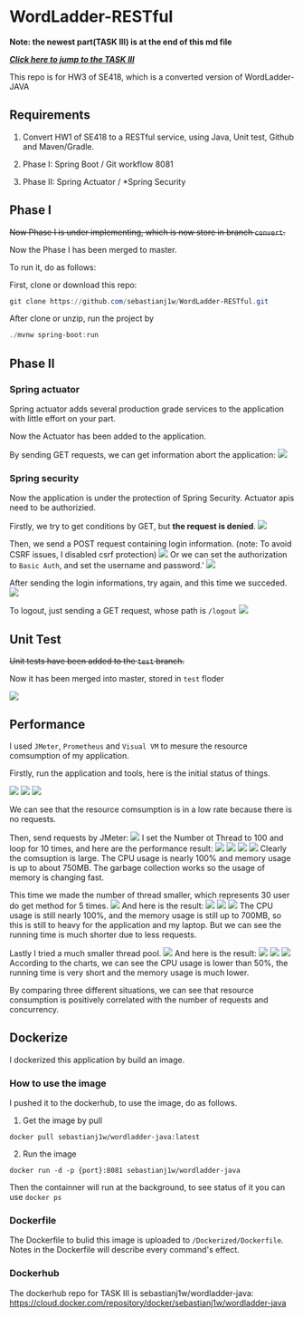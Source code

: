 # WordLadder-RESTful

**Note: the newest part(TASK III) is at the end of this md file**

[***Click here to jump to the TASK III***](#anchor)

This repo is for HW3 of SE418, which is a converted version of WordLadder-JAVA

## Requirements

1. Convert HW1 of SE418 to a RESTful service, using Java, Unit test, Github and Maven/Gradle.

2. Phase I: Spring Boot / Git workflow
8081
3. Phase II: Spring Actuator / *Spring Security

## Phase I

~~Now Phase I is under implementing, which is now store in branch `convert`.~~

Now the Phase I has been merged to master.

To run it, do as follows:

First, clone or download this repo:

```powershell
git clone https://github.com/sebastianj1w/WordLadder-RESTful.git
```

After clone or unzip, run the project by

```powershell
./mvnw spring-boot:run
```

## Phase II

### Spring actuator

Spring actuator adds several production grade services to the application with little effort on your part.

Now the Actuator has been added to the application.

By sending GET requests, we can get information abort the application:
<img src="./imgs/conditions.png"/>

### Spring security

Now the application is under the protection of Spring Security. Actuator apis need to be authorizied.

Firstly, we try to get conditions by GET, but **the request is denied**.
<img src="./imgs/unauthorized.png"/>

Then, we send a POST request containing login information. (note: To avoid CSRF issues, I disabled csrf protection)
<img src="./imgs/login.png"/>
Or we can set the authorization to `Basic Auth`, and set the username and password.'
<img src="./imgs/basicAuth.png"/>

After sending the login informations, try again, and this time we succeded.
<img src="./imgs/success.png"/>

To logout, just sending a GET request, whose path is `/logout`
<img src="./imgs/logout.png"/>

## Unit Test

~~Unit tests have been added to the `test` branch.~~

Now it has been merged into master, stored in `test` floder

<img src="./imgs/01.png"/>

## Performance

I used `JMeter`, `Prometheus` and `Visual VM` to mesure the resource comsumption of my application.

Firstly, run the application and tools, here is the initial status of things.

<img src="./imgs/visualvm1.png"/>
<img src="./imgs/prometheus1.png"/>
<img src="./imgs/prometheus2.png"/>

We can see that the resource comsumption is in a low rate because there is no requests.

Then, send requests by JMeter:
<img src="./imgs/jmeter1.png"/>
I set the Number ot Thread to 100 and loop for 10 times, and here are the performance result:
<img src="./imgs/visualvm2.png"/>
<img src="./imgs/visualvm3.png"/>
<img src="./imgs/prometheus3.png"/>
<img src="./imgs/prometheus4.png"/>
Clearly the comsuption is large. The CPU usage is nearly 100% and memory usage is up to about 750MB. The garbage collection works so the usage of memory is changing fast.

This time we made the number of thread smaller, which represents 30 user do get method for 5 times.
<img src="./imgs/jmeter2.png"/>
And here is the result:
<img src="./imgs/visualvm4.png"/>
<img src="./imgs/prometheus5.png"/>
<img src="./imgs/prometheus6.png"/>
The CPU usage is still nearly 100%, and the memory usage is still up to 700MB, so this is still to heavy for the application and my laptop. But we can see the running time is much shorter due to less requests.

Lastly I tried a much smaller thread pool.
<img src="./imgs/jmeter3.png"/>
And here is the result:
<img src="./imgs/visualvm5.png"/>
<img src="./imgs/prometheus7.png"/>
<img src="./imgs/prometheus8.png"/>
According to the charts, we can see the CPU usage is lower than 50%, the running time is very short and the memory usage is much lower.

By comparing three different situations, we can see that resource consumption is positively correlated with the number of requests and concurrency.

## Dockerize    
<span id = "anchor"></span>
I dockerized this application by build an image.

### How to use the image

I pushed it to the dockerhub, to use the image, do as follows.

1. Get the image by pull

```
docker pull sebastianj1w/wordladder-java:latest
```

2. Run the image 

```
docker run -d -p {port}:8081 sebastianj1w/wordladder-java
```

Then the containner will run at the background, to see status of it you can use `docker ps`

### Dockerfile

The Dockerfile to bulid this image is uploaded to `/Dockerized/Dockerfile`. Notes in the Dockerfile will describe every command's effect.

### Dockerhub

The dockerhub repo for TASK III is sebastianj1w/wordladder-java:
https://cloud.docker.com/repository/docker/sebastianj1w/wordladder-java